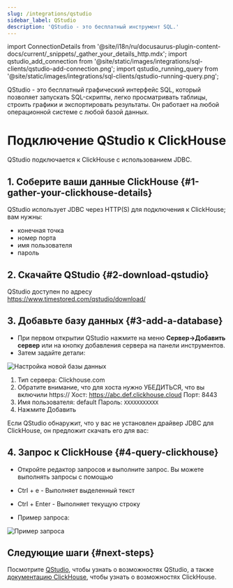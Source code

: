 ```yaml
---
slug: /integrations/qstudio
sidebar_label: QStudio
description: 'QStudio - это бесплатный инструмент SQL.'
---
```

import ConnectionDetails from '@site/i18n/ru/docusaurus-plugin-content-docs/current/_snippets/_gather_your_details_http.mdx';
import qstudio_add_connection from '@site/static/images/integrations/sql-clients/qstudio-add-connection.png';
import qstudio_running_query from '@site/static/images/integrations/sql-clients/qstudio-running-query.png';

QStudio - это бесплатный графический интерфейс SQL, который позволяет запускать SQL-скрипты, легко просматривать таблицы, строить графики и экспортировать результаты. Он работает на любой операционной системе с любой базой данных.


# Подключение QStudio к ClickHouse

QStudio подключается к ClickHouse с использованием JDBC.

## 1. Соберите ваши данные ClickHouse {#1-gather-your-clickhouse-details}

QStudio использует JDBC через HTTP(S) для подключения к ClickHouse; вам нужны:

- конечная точка
- номер порта
- имя пользователя
- пароль

<ConnectionDetails />

## 2. Скачайте QStudio {#2-download-qstudio}

QStudio доступен по адресу https://www.timestored.com/qstudio/download/

## 3. Добавьте базу данных {#3-add-a-database}

- При первом открытии QStudio нажмите на меню **Сервер->Добавить сервер** или на кнопку добавления сервера на панели инструментов.
- Затем задайте детали:

<img src={qstudio_add_connection} alt="Настройка новой базы данных" />

1.   Тип сервера: Clickhouse.com
2.   Обратите внимание, что для хоста нужно УБЕДИТЬСЯ, что вы включили https://
    Хост: https://abc.def.clickhouse.cloud
    Порт: 8443
3.   Имя пользователя: default
    Пароль: `XXXXXXXXXXX`
4. Нажмите Добавить

Если QStudio обнаружит, что у вас не установлен драйвер JDBC для ClickHouse, он предложит скачать его для вас:

## 4. Запрос к ClickHouse {#4-query-clickhouse}

- Откройте редактор запросов и выполните запрос. Вы можете выполнять запросы с помощью 
- Ctrl + e - Выполняет выделенный текст
- Ctrl + Enter - Выполняет текущую строку

- Пример запроса:

<img src={qstudio_running_query} alt="Пример запроса" />

## Следующие шаги {#next-steps}

Посмотрите [QStudio](https://www.timestored.com/qstudio), чтобы узнать о возможностях QStudio, а также [документацию ClickHouse](https://clickhouse.com/docs), чтобы узнать о возможностях ClickHouse.
